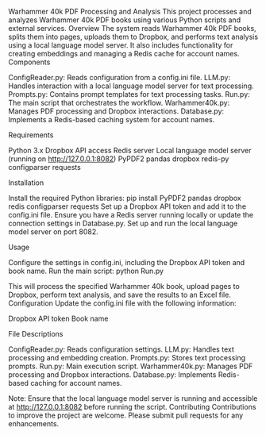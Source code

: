 Warhammer 40k PDF Processing and Analysis
This project processes and analyzes Warhammer 40k PDF books using various Python scripts and external services.
Overview
The system reads Warhammer 40k PDF books, splits them into pages, uploads them to Dropbox, and performs text analysis using a local language model server. It also includes functionality for creating embeddings and managing a Redis cache for account names.
Components

ConfigReader.py: Reads configuration from a config.ini file.
LLM.py: Handles interaction with a local language model server for text processing.
Prompts.py: Contains prompt templates for text processing tasks.
Run.py: The main script that orchestrates the workflow.
Warhammer40k.py: Manages PDF processing and Dropbox interactions.
Database.py: Implements a Redis-based caching system for account names.

Requirements

Python 3.x
Dropbox API access
Redis server
Local language model server (running on http://127.0.0.1:8082)
PyPDF2
pandas
dropbox
redis-py
configparser
requests

Installation

Install the required Python libraries:
pip install PyPDF2 pandas dropbox redis configparser requests
Set up a Dropbox API token and add it to the config.ini file.
Ensure you have a Redis server running locally or update the connection settings in Database.py.
Set up and run the local language model server on port 8082.

Usage

Configure the settings in config.ini, including the Dropbox API token and book name.
Run the main script:
python Run.py

This will process the specified Warhammer 40k book, upload pages to Dropbox, perform text analysis, and save the results to an Excel file.
Configuration
Update the config.ini file with the following information:

Dropbox API token
Book name

File Descriptions

ConfigReader.py: Reads configuration settings.
LLM.py: Handles text processing and embedding creation.
Prompts.py: Stores text processing prompts.
Run.py: Main execution script.
Warhammer40k.py: Manages PDF processing and Dropbox interactions.
Database.py: Implements Redis-based caching for account names.

Note: Ensure that the local language model server is running and accessible at http://127.0.0.1:8082 before running the script.
Contributing
Contributions to improve the project are welcome. Please submit pull requests for any enhancements.

